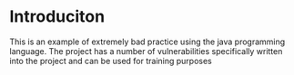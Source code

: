 # Introduciton
This is an example of extremely bad practice using the java programming language.
The project has a number of vulnerabilities specifically written into the project and can be used for training purposes
